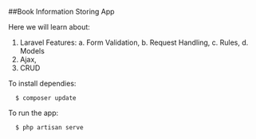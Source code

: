 ##Book Information Storing App

Here we will learn about:
1. Laravel Features:
  a. Form Validation,
  b. Request Handling,
  c. Rules,
  d. Models
2. Ajax,
3. CRUD

To install dependies:
```
  $ composer update
```
To run the app:
```
  $ php artisan serve
```
